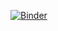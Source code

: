 [![Binder](https://mybinder.org/badge_logo.svg)](https://mybinder.org/v2/gh/mparati31/Tirocinio/HEAD)
